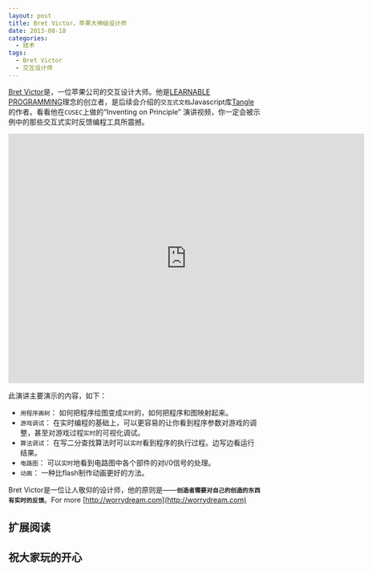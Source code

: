 ```yaml
---
layout: post
title: Bret Victor，苹果大神级设计师
date: 2013-08-18
categories:
  - 技术
tags:
  - Bret Victor
  - 交互设计师
---
```

[Bret Victor](http://worrydream.com/#)是，一位苹果公司的交互设计大师。他是[LEARNABLE PROGRAMMING](http://worrydream.com/LearnableProgramming/)理念的创立者，是后续会介绍的`交互式文档`Javascript库[Tangle](http://worrydream.com/Tangle/)的作者。看看他在`CUSEC`上做的“Inventing on Principle” 演讲视频，你一定会被示例中的那些交互式实时反馈编程工具所震撼。

<iframe height="498" width="710" frameborder="0" src="http://player.youku.com/embed/XMzUyOTIyNzg0" allowfullscreen></iframe>

此演讲主要演示的内容，如下：

* `用程序画树`： 如何把程序绘图变成`实时`的，如何把程序和图映射起来。
* `游戏调试`： 在实时编程的基础上，可以更容易的让你看到程序参数对游戏的调整，甚至对游戏过程`实时`的可视化调试。
* `算法调试`： 在写二分查找算法时可以`实时`看到程序的执行过程。边写边看运行结果。
* `电路图`： 可以`实时`地看到电路图中各个部件的对i/0信号的处理。
* `动画`： 一种比flash制作动画更好的方法。

Bret Victor是一位让人敬仰的设计师，他的原则是——__`创造者需要对自己的创造的东西有实时的反馈`__。For more [http://worrydream.com](http://worrydream.com)


## 扩展阅读


## 祝大家玩的开心

